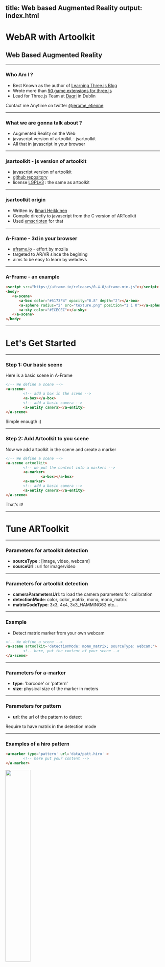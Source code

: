title: Web based Augmented Reality
output: index.html
--

# WebAR with Artoolkit

## Web Based Augmented Reality

---

### Who Am I ?

- Best Known as the author of [Learning Three.js Blog](http://learningthreejs.com/)
- Wrote more than [50 game extensions for three.js](http://www.threejsgames.com/extensions/)
- Lead for Three.js Team at [Daqri](http://daqri.com) in Dublin

Contact me Anytime on twitter [@jerome_etienne](https://twitter.com/jerome_etienne)

---

### What we are gonna talk about ?

- Augmented Reality on the Web
- javascript version of artoolkit - jsartoolkit
- All that in javascript in your browser

--- 

### jsartoolkit - js version of artoolkit

- javascript version of artoolkit
- [github repository](https://github.com/artoolkit/jsartoolkit5)
- license [LGPLv3](https://github.com/artoolkit/jsartoolkit5/blob/master/LICENSE.txt) : the same
as artoolkit

--- 

### jsartoolkit origin

- Written by [Ilmari Heikkinen](https://github.com/kig)
- Compile directly to javascript from the C version of ARToolkit
- Used [emscripten](https://github.com/kripken/emscripten) for that

--- 

### A-Frame - 3d in your browser

- [aframe.io](http://aframe.io) - effort by mozila
- targeted to AR/VR since the begining
- aims to be easy to learn by webdevs

--- 

### A-Frame - an example

```html
<script src="https://aframe.io/releases/0.4.0/aframe.min.js"></script>
<body>
   <a-scene>
      <a-box color="#6173F4" opacity="0.8" depth="2"></a-box>
      <a-sphere radius="2" src="texture.png" position="1 1 0"></a-sphere>
      <a-sky color="#ECECEC"></a-sky>
   </a-scene>
</body>
```
---

# Let's Get Started

---

### Step 1: Our basic scene

Here is a basic scene in A-Frame

```html
<!-- We define a scene -->
<a-scene>  
        <!-- add a box in the scene -->
        <a-box></a-box> 
        <!-- add a basic camera -->
        <a-entity camera></a-entity>
</a-scene>
```

Simple enougth :) 

---

### Step 2: Add Artoolkit to you scene

Now we add artoolkit in the scene and create a marker

```html
<!-- We define a scene -->
<a-scene artoolkit>  
        <!-- we put the content into a markers -->
        <a-marker>
                <a-box></a-box> 
        <a-marker>
        <!-- add a basic camera -->
        <a-entity camera></a-entity>
</a-scene>
```

That's it!

---

# Tune ARToolkit

--- 

### Parameters for artoolkit detection

- **sourceType** : [image, video, webcam]
- **sourceUrl** : url for image/video
--- 

### Parameters for artoolkit detection

- **cameraParametersUrl**: to load the camera parameters for calibration
- **detectionMode**: color, color_matrix, mono, mono_matrix
- **matrixCodeType**: 3x3, 4x4, 3x3_HAMMING63 etc...

--- 

### Example

- Detect matrix marker from your own webcam

```html
<!-- We define a scene -->
<a-scene artoolkit='detectionMode: mono_matrix; sourceType: webcam;'>  
        <!-- here, put the content of your scene -->
</a-scene>
```

--- 

### Parameters for a-marker

- **type**: 'barcode' or 'pattern' 
- **size**: physical size of the marker in meters
--- 

### Parameters for pattern

- **url**: the url of the pattern to detect

Require to have matrix in the detection mode

--- 

### Examples of a hiro pattern

```html
<a-marker type='pattern' url='data/patt.hiro' >
        <!-- here put your content -->
</a-marker>
```

<img src="images/hiro.png" width='40%'>

--- 

### Parameters for barcode

- **value**: the value encoded in the barcode

Require to have matrix in the detection mode

--- 

### Examples of barcode 20

```html
<a-marker type='barcode' value='20' >
        <!-- here put your content -->
</a-marker>
```

<img src="images/matrix_3x3_20.png" width='40%'>


---

# Performances

---

### Current measures

- 30 fps on a desktop (macbook pro)
- 3 fps on a mobile (gasp :( )

Your mileage may vary

---

### Web Code vs Native Code

- Native code is faster to run
- Javascript is easier and faster to write
  - single version run everywhere

Up to you to choose according to your own needs :)

---

# Possible Improvements

---

### Use WebWorkers

- WebWorkers are threads for web pages
- Thus use multiple processors

**More power available for artoolkit to detect markers**

---

### Compile in WebAssembly

- jsartoolkit currently in asm.js
- asm.js is backward compatible with javascript

---

### Compile in WebAssembly

- WebAssembly will be faster
- how much ? unsure :(
- less time parsing
- WebAssembly is cleaner than asm.js so easier to optimize

---

### Futures of jsartoolkit

- Support of textures tracking
- try to improve performances
  - WebAssembly
  - WebWorker

---

### Links

- [aframe-artoolkit](https://github.com/jeromeetienne/aframe-artoolkit)
- [jsartoolkit repository](https://github.com/jeromeetienne/jsartoolkit5)
- [aframe](https://aframe.io)
- [three.js](https://threejs.org)

---

# Questions ?
